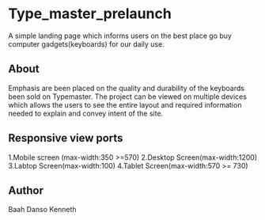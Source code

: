 # Type_master_prelaunch
A simple landing page which informs  users on the best place go buy computer gadgets(keyboards) for our daily use.

## About
Emphasis are been placed on the quality and durability of the keyboards been sold on Typemaster.
The project can be viewed on multiple devices which allows the users to see the entire layout and required information needed to explain and convey intent of the site.



## Responsive view ports
1.Mobile screen (max-width:350 >=570)
2.Desktop Screen(max-width:1200)
3.Labtop Screen(max-width:100)
4.Tablet Screen(max-width:570 >= 730)


## Author
Baah Danso Kenneth